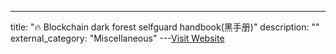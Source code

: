 ---
title: "🔥 Blockchain dark forest selfguard handbook(黑手册)"
description: ""
external_category: "Miscellaneous"
---[Visit Website](https://github.com/slowmist/Blockchain-dark-forest-selfguard-handbook)

